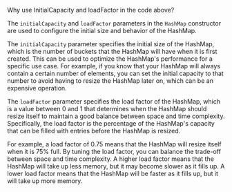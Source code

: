Why use InitialCapacity and loadFactor in the code above?

The `initialCapacity` and `loadFactor` parameters in the `HashMap` constructor are used to configure the initial size and behavior of the HashMap.

The `initialCapacity` parameter specifies the initial size of the HashMap, which is the number of buckets that the HashMap will have when it is first created. This can be used to optimize the HashMap's performance for a specific use case. For example, if you know that your HashMap will always contain a certain number of elements, you can set the initial capacity to that number to avoid having to resize the HashMap later on, which can be an expensive operation.

The `loadFactor` parameter specifies the load factor of the HashMap, which is a value between 0 and 1 that determines when the HashMap should resize itself to maintain a good balance between space and time complexity. Specifically, the load factor is the percentage of the HashMap's capacity that can be filled with entries before the HashMap is resized. 

For example, a load factor of 0.75 means that the HashMap will resize itself when it is 75% full. By tuning the load factor, you can balance the trade-off between space and time complexity. A higher load factor means that the HashMap will take up less memory, but it may become slower as it fills up. A lower load factor means that the HashMap will be faster as it fills up, but it will take up more memory.



